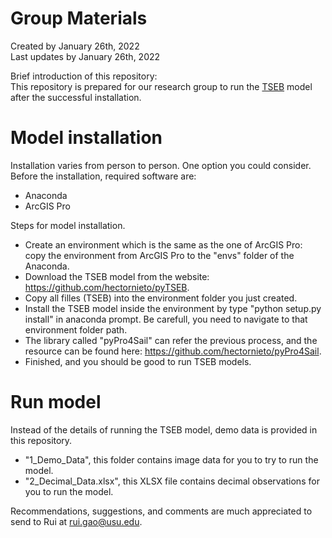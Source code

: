# Group Materials
Created by January 26th, 2022 <br>
Last updates by January 26th, 2022 <br>

Brief introduction of this repository:<br>
This repository is prepared for our research group to run the [TSEB](https://github.com/hectornieto/pyTSEB) model after the successful installation.

# Model installation
Installation varies from person to person. One option you could consider. <br>
Before the installation, required software are: <br>
- Anaconda
- ArcGIS Pro <br>

Steps for model installation.
- Create an environment which is the same as the one of ArcGIS Pro: copy the environment from ArcGIS Pro to the "envs" folder of the Anaconda.
- Download the TSEB model from the website: https://github.com/hectornieto/pyTSEB.
- Copy all filles (TSEB) into the environment folder you just created.
- Install the TSEB model inside the environment by type "python setup.py install" in anaconda prompt. Be carefull, you need to navigate to that environment folder path.
- The library called "pyPro4Sail" can refer the previous process, and the resource can be found here: https://github.com/hectornieto/pyPro4Sail.
- Finished, and you should be good to run TSEB models.

# Run model
Instead of the details of running the TSEB model, demo data is provided in this repository.
- "1_Demo_Data", this folder contains image data for you to try to run the model.
- "2_Decimal_Data.xlsx", this XLSX file contains decimal observations for you to run the model.

Recommendations, suggestions, and comments are much appreciated to send to Rui at rui.gao@usu.edu.
